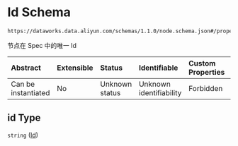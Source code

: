 # Id Schema

```txt
https://dataworks.data.aliyun.com/schemas/1.1.0/node.schema.json#/properties/id
```

节点在 Spec 中的唯一 Id

| Abstract            | Extensible | Status         | Identifiable            | Custom Properties | Additional Properties | Access Restrictions | Defined In                                                              |
| :------------------ | :--------- | :------------- | :---------------------- | :---------------- | :-------------------- | :------------------ | :---------------------------------------------------------------------- |
| Can be instantiated | No         | Unknown status | Unknown identifiability | Forbidden         | Allowed               | none                | [node.schema.json\*](../../out/node.schema.json "open original schema") |

## id Type

`string` ([Id](node-properties-id.md))
